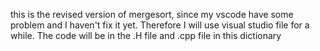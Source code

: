 this is the revised version of mergesort, since my vscode have some problem and I haven't fix it yet. Therefore I will use visual studio file 
for a while. The code will be in the .H file and .cpp file in this dictionary

